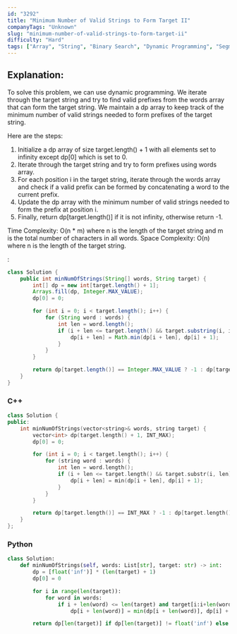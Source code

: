 ```yaml
---
id: "3292"
title: "Minimum Number of Valid Strings to Form Target II"
companyTags: "Unknown"
slug: "minimum-number-of-valid-strings-to-form-target-ii"
difficulty: "Hard"
tags: ["Array", "String", "Binary Search", "Dynamic Programming", "Segment Tree", "Rolling Hash", "String Matching", "Hash Function"]
---
```


## Explanation:
To solve this problem, we can use dynamic programming. We iterate through the target string and try to find valid prefixes from the words array that can form the target string. We maintain a dp array to keep track of the minimum number of valid strings needed to form prefixes of the target string.

Here are the steps:
1. Initialize a dp array of size target.length() + 1 with all elements set to infinity except dp[0] which is set to 0.
2. Iterate through the target string and try to form prefixes using words array.
3. For each position i in the target string, iterate through the words array and check if a valid prefix can be formed by concatenating a word to the current prefix.
4. Update the dp array with the minimum number of valid strings needed to form the prefix at position i.
5. Finally, return dp[target.length()] if it is not infinity, otherwise return -1.

Time Complexity: O(n * m) where n is the length of the target string and m is the total number of characters in all words.
Space Complexity: O(n) where n is the length of the target string.

:

```java
class Solution {
    public int minNumOfStrings(String[] words, String target) {
        int[] dp = new int[target.length() + 1];
        Arrays.fill(dp, Integer.MAX_VALUE);
        dp[0] = 0;

        for (int i = 0; i < target.length(); i++) {
            for (String word : words) {
                int len = word.length();
                if (i + len <= target.length() && target.substring(i, i + len).equals(word)) {
                    dp[i + len] = Math.min(dp[i + len], dp[i] + 1);
                }
            }
        }

        return dp[target.length()] == Integer.MAX_VALUE ? -1 : dp[target.length()];
    }
}
```

### C++
```cpp
class Solution {
public:
    int minNumOfStrings(vector<string>& words, string target) {
        vector<int> dp(target.length() + 1, INT_MAX);
        dp[0] = 0;

        for (int i = 0; i < target.length(); i++) {
            for (string word : words) {
                int len = word.length();
                if (i + len <= target.length() && target.substr(i, len) == word) {
                    dp[i + len] = min(dp[i + len], dp[i] + 1);
                }
            }
        }

        return dp[target.length()] == INT_MAX ? -1 : dp[target.length()];
    }
};
```

### Python
```python
class Solution:
    def minNumOfStrings(self, words: List[str], target: str) -> int:
        dp = [float('inf')] * (len(target) + 1)
        dp[0] = 0

        for i in range(len(target)):
            for word in words:
                if i + len(word) <= len(target) and target[i:i+len(word)] == word:
                    dp[i + len(word)] = min(dp[i + len(word)], dp[i] + 1)

        return dp[len(target)] if dp[len(target)] != float('inf') else -1
```